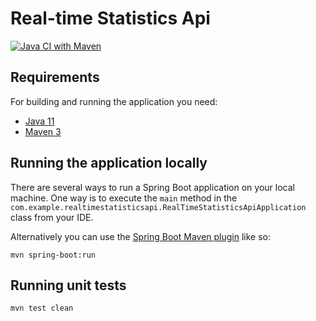 # Real-time Statistics Api

[![Java CI with Maven](https://github.com/ghanem-mhd/real-time-statistics-api/actions/workflows/maven.yml/badge.svg)](https://github.com/ghanem-mhd/real-time-statistics-api/actions/workflows/maven.yml)

## Requirements

For building and running the application you need:

- [Java 11](https://www.oracle.com/java/technologies/javase-jdk11-downloads.html)
- [Maven 3](https://maven.apache.org)

## Running the application locally

There are several ways to run a Spring Boot application on your local machine. One way is to execute the `main` method in the `com.example.realtimestatisticsapi.RealTimeStatisticsApiApplication` class from your IDE.

Alternatively you can use the [Spring Boot Maven plugin](https://docs.spring.io/spring-boot/docs/current/reference/html/build-tool-plugins-maven-plugin.html) like so:

```shell
mvn spring-boot:run
```

## Running unit tests

```shell
mvn test clean
```


